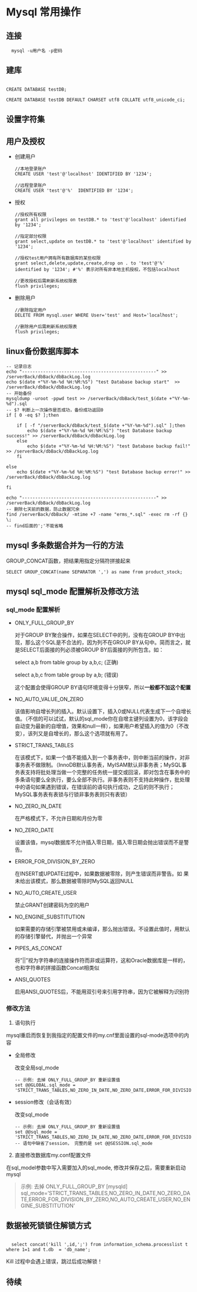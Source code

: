 # Mysql 常用操作

## 连接

```shell
  mysql -u用户名 -p密码
```

## 建库

```

CREATE DATABASE testDB; 

CREATE DATABASE testDB DEFAULT CHARSET utf8 COLLATE utf8_unicode_ci;

```

## 设置字符集

## 用户及授权

- 创建用户

  ``` Mysql
  //本地登录账户
  CREATE USER 'test'@'localhost' IDENTIFIED BY '1234';

  //远程登录账户
  CREATE USER 'test'@'%'  IDENTIFIED BY '1234'; 

  ```
  
- 授权
  
  ``` Mysql
  //授权所有权限
  grant all privileges on testDB.* to 'test'@'localhost' identified by '1234'; 
  
  //指定部分权限
  grant select,update on testDB.* to 'test'@'localhost' identified by '1234'; 
  
  //授权test用户拥有所有数据库的某些权限
  grant select,delete,update,create,drop on . to 'test'@'%' identified by '1234'; #'%' 表示对所有非本地主机授权，不包括localhost
  
  //更改授权后需刷新系统权限表
  flush privileges; 
  
  ```

- 删除用户

  ```
  //删除指定用户
  DELETE FROM mysql.user WHERE User='test' and Host='localhost'; 
  
  //删除用户后需刷新系统权限表
  flush privileges; 
  ```

## linux备份数据库脚本

```shell
-- 记录日志
echo "---------------------------------------------------" >> /serverBack/dbBack/dbBackLog.log
echo $(date +"%Y-%m-%d %H:%M:%S") "test Database backup start"  >> /serverBack/dbBack/dbBackLog.log
-- 开始备份
mysqldump -uroot -ppwd test >> /serverBack/dbBack/test_$(date +"%Y-%m-%d").sql
-- $? 判断上一次操作是否成功，备份成功返回0
if [ 0 -eq $? ];then

    if [ -f "/serverBack/dbBack/test_$(date +"%Y-%m-%d").sql" ];then
        echo $(date +"%Y-%m-%d %H:%M:%S") "test Database backup success!" >> /serverBack/dbBack/dbBackLog.log
    else
        echo $(date +"%Y-%m-%d %H:%M:%S") "test Database backup fail!" >> /serverBack/dbBack/dbBackLog.log
    fi

else
    echo $(date +"%Y-%m-%d %H:%M:%S") "test Database backup error!" >> /serverBack/dbBack/dbBackLog.log

fi

echo "---------------------------------------------------" >> /serverBack/dbBack/dbBackLog.log
-- 删除七天前的数据，防止数据冗余
find /serverBack/dbBack/ -mtime +7 -name "erms_*.sql" -exec rm -rf {} \;
-- find后面的';'不能省略
```

## mysql 多条数据合并为一行的方法

GROUP_CONCAT函数，把结果用指定分隔符拼接起来

```Mysql
SELECT GROUP_CONCAT(name SEPARATOR ',') as name from product_stock;
```

## mysql sql_mode 配置解析及修改方法

### sql_mode 配置解析

- ONLY_FULL_GROUP_BY

    对于GROUP BY聚合操作，如果在SELECT中的列，没有在GROUP BY中出现，那么这个SQL是不合法的，因为列不在GROUP BY从句中。简而言之，就是SELECT后面接的列必须被GROUP BY后面接的列所包含。如：
    
    select a,b from table group by a,b,c; (正确)
    
    select a,b,c from table group by a,b; (错误)
    
    这个配置会使得GROUP BY语句环境变得十分狭窄，所以**一般都不加这个配置**

- NO_AUTO_VALUE_ON_ZERO

    该值影响自增长列的插入。默认设置下，插入0或NULL代表生成下一个自增长值。（不信的可以试试，默认的sql_mode你在自增主键列设置为0，该字段会自动变为最新的自增值，效果和null一样），如果用户希望插入的值为0（不改变），该列又是自增长的，那么这个选项就有用了。

- STRICT_TRANS_TABLES

    在该模式下，如果一个值不能插入到一个事务表中，则中断当前的操作，对非事务表不做限制。（InnoDB默认事务表，MyISAM默认非事务表；MySQL事务表支持将批处理当做一个完整的任务统一提交或回滚，即对包含在事务中的多条语句要么全执行，要么全部不执行。非事务表则不支持此种操作，批处理中的语句如果遇到错误，在错误前的语句执行成功，之后的则不执行；MySQL事务表有表锁与行锁非事务表则只有表锁）

- NO_ZERO_IN_DATE

    在严格模式下，不允许日期和月份为零

- NO_ZERO_DATE

    设置该值，mysql数据库不允许插入零日期，插入零日期会抛出错误而不是警告。

- ERROR_FOR_DIVISION_BY_ZERO

    在INSERT或UPDATE过程中，如果数据被零除，则产生错误而非警告。如 果未给出该模式，那么数据被零除时MySQL返回NULL

- NO_AUTO_CREATE_USER

    禁止GRANT创建密码为空的用户

- NO_ENGINE_SUBSTITUTION

    如果需要的存储引擎被禁用或未编译，那么抛出错误。不设置此值时，用默认的存储引擎替代，并抛出一个异常

-  PIPES_AS_CONCAT

    将”||”视为字符串的连接操作符而非或运算符，这和Oracle数据库是一样的，也和字符串的拼接函数Concat相类似

-  ANSI_QUOTES

    启用ANSI_QUOTES后，不能用双引号来引用字符串，因为它被解释为识别符

### 修改方法

1. 语句执行

  mysql重启而恢复到我指定的配置文件的my.cnf里面设置的sql-mode选项中的内容
  
  - 全局修改

    改变全局sql_mode
  
    ``` Mysql
    -- 示例: 去掉 ONLY_FULL_GROUP_BY 重新设置值
    set @@GLOBAL.sql_mode = 'STRICT_TRANS_TABLES,NO_ZERO_IN_DATE,NO_ZERO_DATE,ERROR_FOR_DIVISION_BY_ZERO,NO_AUTO_CREATE_USER,NO_ENGINE_SUBSTITUTION';
    ```
    
  - session修改（会话有效）

    改变sql_mode
  
    ``` Mysql
    -- 示例: 去掉 ONLY_FULL_GROUP_BY 重新设置值
    set @@sql_mode = 'STRICT_TRANS_TABLES,NO_ZERO_IN_DATE,NO_ZERO_DATE,ERROR_FOR_DIVISION_BY_ZERO,NO_AUTO_CREATE_USER,NO_ENGINE_SUBSTITUTION';
    -- 语句中缺省了session， 完整的是 set @@SESSION.sql_mode
    ```

2. 直接修改数据库my.conf配置文件

  在sql_model参数中写入需要加入的sql_mode, 修改并保存之后，需要重新启动mysql

  >  示例: 去掉 ONLY_FULL_GROUP_BY
  >  [mysqld]
  >  sql_mode=’STRICT_TRANS_TABLES,NO_ZERO_IN_DATE,NO_ZERO_DATE,ERROR_FOR_DIVISION_BY_ZERO,NO_AUTO_CREATE_USER,NO_ENGINE_SUBSTITUTION’
  
## 数据被死锁锁住解锁方式

```mysql

  select concat('kill ',id,';') from information_schema.processlist t where 1=1 and t.db  = 'db_name';

```

Kill 过程中会遇上错误，跳过后成功解锁！

## 待续